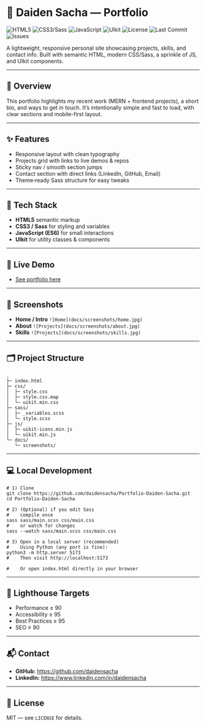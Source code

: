 # 🧭 Daiden Sacha — Portfolio

![HTML5](https://img.shields.io/badge/HTML5-%23E34F26.svg?logo=html5&logoColor=white)
![CSS3/Sass](https://img.shields.io/badge/CSS3%2FSass-%231572B6.svg?logo=sass&logoColor=white)
![JavaScript](https://img.shields.io/badge/JavaScript-ES6-%23F7DF1E.svg?logo=javascript&logoColor=black)
![UIkit](https://img.shields.io/badge/UIkit-Framework-%230055FF.svg)
![License](https://img.shields.io/github/license/daidensacha/Portfolio-Daiden-Sacha)
![Last Commit](https://img.shields.io/github/last-commit/daidensacha/Portfolio-Daiden-Sacha)
![Issues](https://img.shields.io/github/issues/daidensacha/Portfolio-Daiden-Sacha)

A lightweight, responsive personal site showcasing projects, skills, and contact info.
Built with semantic HTML, modern CSS/Sass, a sprinkle of JS, and UIkit components.

---

## 🔎 Overview

This portfolio highlights my recent work (MERN + frontend projects), a short bio, and ways to get in touch.
It’s intentionally simple and fast to load, with clear sections and mobile-first layout.

---

## ✨ Features

- Responsive layout with clean typography
- Projects grid with links to live demos & repos
- Sticky nav / smooth section jumps
- Contact section with direct links (LinkedIn, GitHub, Email)
- Theme‑ready Sass structure for easy tweaks

---

## 🧰 Tech Stack

- **HTML5** semantic markup
- **CSS3 / Sass** for styling and variables
- **JavaScript (ES6)** for small interactions
- **UIkit** for utility classes & components

---

## 🚀 Live Demo

- [See portfolio here](https://daidensacha.github.io/Portfolio-Daiden-Sacha/)

---

## 📸 Screenshots

- **Home / Intro**
  `![Home](docs/screenshots/home.jpg)`
- **About**
  `![Projects](docs/screenshots/about.jpg)`
- **Skills**
  `![Projects](docs/screenshots/skills.jpg)`

---

## 🗂️ Project Structure

```
.
├─ index.html
├─ css/
│  ├─ style.css
│  ├─ style.css.map
│  └─ uikit.min.css
├─ sass/
│  ├─ _variables.scss
│  └─ style.scss
├─ js/
│  ├─ uikit-icons.min.js
│  └─ uikit.min.js
└─ docs/
   └─ screenshots/
```

---

## 💻 Local Development

```
# 1) Clone
git clone https://github.com/daidensacha/Portfolio-Daiden-Sacha.git
cd Portfolio-Daiden-Sacha

# 2) (Optional) if you edit Sass
#    compile once
sass sass/main.scss css/main.css
#    or watch for changes
sass --watch sass/main.scss css/main.css

# 3) Open in a local server (recommended)
#    Using Python (any port is fine):
python3 -m http.server 5173
#    Then visit http://localhost:5173

#    Or open index.html directly in your browser
```

---

## 🧪 Lighthouse Targets

- Performance ≥ 90
- Accessibility ≥ 95
- Best Practices ≥ 95
- SEO ≥ 90

---

## 📬 Contact

- **GitHub:** https://github.com/daidensacha
- **LinkedIn:** https://www.linkedin.com/in/daidensacha

---

## 📜 License

MIT — see `LICENSE` for details.
